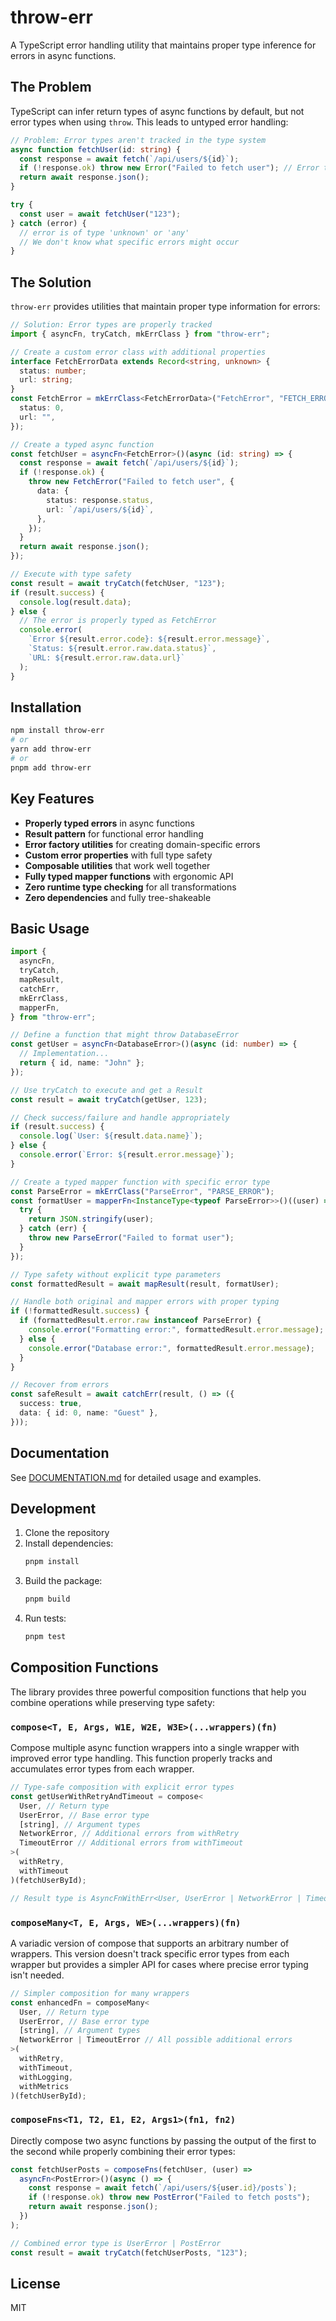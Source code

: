 # throw-err

A TypeScript error handling utility that maintains proper type inference for errors in async functions.

## The Problem

TypeScript can infer return types of async functions by default, but not error types when using `throw`. This leads to untyped error handling:

```typescript
// Problem: Error types aren't tracked in the type system
async function fetchUser(id: string) {
  const response = await fetch(`/api/users/${id}`);
  if (!response.ok) throw new Error("Failed to fetch user"); // Error type is lost
  return await response.json();
}

try {
  const user = await fetchUser("123");
} catch (error) {
  // error is of type 'unknown' or 'any'
  // We don't know what specific errors might occur
}
```

## The Solution

`throw-err` provides utilities that maintain proper type information for errors:

```typescript
// Solution: Error types are properly tracked
import { asyncFn, tryCatch, mkErrClass } from "throw-err";

// Create a custom error class with additional properties
interface FetchErrorData extends Record<string, unknown> {
  status: number;
  url: string;
}
const FetchError = mkErrClass<FetchErrorData>("FetchError", "FETCH_ERROR", {
  status: 0,
  url: "",
});

// Create a typed async function
const fetchUser = asyncFn<FetchError>()(async (id: string) => {
  const response = await fetch(`/api/users/${id}`);
  if (!response.ok) {
    throw new FetchError("Failed to fetch user", {
      data: {
        status: response.status,
        url: `/api/users/${id}`,
      },
    });
  }
  return await response.json();
});

// Execute with type safety
const result = await tryCatch(fetchUser, "123");
if (result.success) {
  console.log(result.data);
} else {
  // The error is properly typed as FetchError
  console.error(
    `Error ${result.error.code}: ${result.error.message}`,
    `Status: ${result.error.raw.data.status}`,
    `URL: ${result.error.raw.data.url}`
  );
}
```

## Installation

```bash
npm install throw-err
# or
yarn add throw-err
# or
pnpm add throw-err
```

## Key Features

- **Properly typed errors** in async functions
- **Result pattern** for functional error handling
- **Error factory utilities** for creating domain-specific errors
- **Custom error properties** with full type safety
- **Composable utilities** that work well together
- **Fully typed mapper functions** with ergonomic API
- **Zero runtime type checking** for all transformations
- **Zero dependencies** and fully tree-shakeable

## Basic Usage

```typescript
import {
  asyncFn,
  tryCatch,
  mapResult,
  catchErr,
  mkErrClass,
  mapperFn,
} from "throw-err";

// Define a function that might throw DatabaseError
const getUser = asyncFn<DatabaseError>()(async (id: number) => {
  // Implementation...
  return { id, name: "John" };
});

// Use tryCatch to execute and get a Result
const result = await tryCatch(getUser, 123);

// Check success/failure and handle appropriately
if (result.success) {
  console.log(`User: ${result.data.name}`);
} else {
  console.error(`Error: ${result.error.message}`);
}

// Create a typed mapper function with specific error type
const ParseError = mkErrClass("ParseError", "PARSE_ERROR");
const formatUser = mapperFn<InstanceType<typeof ParseError>>()((user) => {
  try {
    return JSON.stringify(user);
  } catch (err) {
    throw new ParseError("Failed to format user");
  }
});

// Type safety without explicit type parameters
const formattedResult = await mapResult(result, formatUser);

// Handle both original and mapper errors with proper typing
if (!formattedResult.success) {
  if (formattedResult.error.raw instanceof ParseError) {
    console.error("Formatting error:", formattedResult.error.message);
  } else {
    console.error("Database error:", formattedResult.error.message);
  }
}

// Recover from errors
const safeResult = await catchErr(result, () => ({
  success: true,
  data: { id: 0, name: "Guest" },
}));
```

## Documentation

See [DOCUMENTATION.md](./DOCUMENTATION.md) for detailed usage and examples.

## Development

1. Clone the repository
2. Install dependencies:
   ```bash
   pnpm install
   ```
3. Build the package:
   ```bash
   pnpm build
   ```
4. Run tests:
   ```bash
   pnpm test
   ```

## Composition Functions

The library provides three powerful composition functions that help you combine operations while preserving type safety:

### `compose<T, E, Args, W1E, W2E, W3E>(...wrappers)(fn)`

Compose multiple async function wrappers into a single wrapper with improved error type handling. This function properly tracks and accumulates error types from each wrapper.

```typescript
// Type-safe composition with explicit error types
const getUserWithRetryAndTimeout = compose<
  User, // Return type
  UserError, // Base error type
  [string], // Argument types
  NetworkError, // Additional errors from withRetry
  TimeoutError // Additional errors from withTimeout
>(
  withRetry,
  withTimeout
)(fetchUserById);

// Result type is AsyncFnWithErr<User, UserError | NetworkError | TimeoutError, [string]>
```

### `composeMany<T, E, Args, WE>(...wrappers)(fn)`

A variadic version of compose that supports an arbitrary number of wrappers. This version doesn't track specific error types from each wrapper but provides a simpler API for cases where precise error typing isn't needed.

```typescript
// Simpler composition for many wrappers
const enhancedFn = composeMany<
  User, // Return type
  UserError, // Base error type
  [string], // Argument types
  NetworkError | TimeoutError // All possible additional errors
>(
  withRetry,
  withTimeout,
  withLogging,
  withMetrics
)(fetchUserById);
```

### `composeFns<T1, T2, E1, E2, Args1>(fn1, fn2)`

Directly compose two async functions by passing the output of the first to the second while properly combining their error types:

```typescript
const fetchUserPosts = composeFns(fetchUser, (user) =>
  asyncFn<PostError>()(async () => {
    const response = await fetch(`/api/users/${user.id}/posts`);
    if (!response.ok) throw new PostError("Failed to fetch posts");
    return await response.json();
  })
);

// Combined error type is UserError | PostError
const result = await tryCatch(fetchUserPosts, "123");
```

## License

MIT
